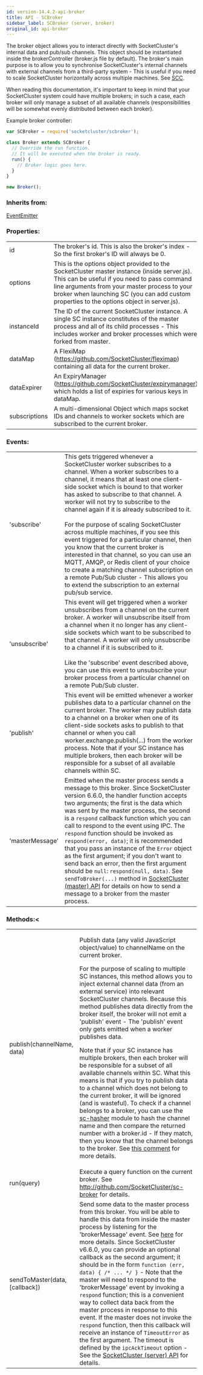 ```yaml
---
id: version-14.4.2-api-broker
title: API - SCBroker
sidebar_label: SCBroker (server, broker)
original_id: api-broker
---
```


The broker object allows you to interact directly with SocketCluster's internal data and pub/sub channels.
This object should be instantiated inside the brokerController (broker.js file by default).
The broker's main purpose is to allow you to synchronise SocketCluster's internal channels with external
channels from a third-party system - This is useful if you need to scale SocketCluster horizontally across
multiple machines. See [SCC](https://github.com/SocketCluster/socketcluster/blob/master/scc-guide.md#scc-guide).

When reading this documentation, it's important to keep in mind that your SocketCluster system could have multiple brokers; in
such a case, each broker will only manage a subset of all available channels (responsibilities will be somewhat evenly
distributed between each broker).

Example broker controller:

```js
var SCBroker = require('socketcluster/scbroker');

class Broker extends SCBroker {
  // Override the run function.
  // It will be executed when the broker is ready.
  run() {
    // Broker logic goes here.
  }
}

new Broker();
```

### Inherits from:

[EventEmitter](http://nodejs.org/api/events.html#events_class_events_eventemitter)

### Properties:

<table>
    <tr>
        <td>id</td>
        <td>The broker's id. This is also the broker's index - So the first broker's ID will always be 0.</td>
    </tr>
    <tr>
        <td>options</td>
        <td>
            This is the options object provided to the SocketCluster master instance (inside server.js).
            This can be useful if you need to pass command line arguments from your master process to your broker when launching SC (you can add custom properties to the options object in server.js).
        </td>
    </tr>
    <tr>
        <td>instanceId</td>
        <td>
            The ID of the current SocketCluster instance. A single SC instance constitutes of the master process and all of its child processes -
            This includes worker and broker processes which were forked from master.
        </td>
    </tr>
    <tr>
        <td>dataMap</td>
        <td>
            A FlexiMap (<a href="https://github.com/SocketCluster/fleximap">https://github.com/SocketCluster/fleximap</a>) containing all data for the current broker.
        </td>
    </tr>
    <tr>
        <td>dataExpirer</td>
        <td>
            An ExpiryManager (<a href="https://github.com/SocketCluster/expirymanager">https://github.com/SocketCluster/expirymanager</a>) which holds a list of expiries for various keys in dataMap.
        </td>
    </tr>
    <tr>
        <td>subscriptions</td>
        <td>
            A multi-dimensional Object which maps socket IDs and channels to worker sockets which are subscribed to the current broker.
        </td>
    </tr>
</table>

### Events:

<table>
    <tr>
        <td>'subscribe'</td>
        <td>
            This gets triggered whenever a SocketCluster worker subscribes to a channel. When a worker subscribes to a channel,
            it means that at least one client-side socket which is bound to that worker has asked to subscribe to that channel.
            A worker will not try to subscribe to the channel again if it is already subscribed to it.<br />
            <br />
            For the purpose of scaling SocketCluster across multiple machines, if you see this event triggered for a particular
            channel, then you know that the current broker is interested in that channel, so you can use an MQTT, AMQP, or Redis client
            of your choice to create a matching channel subscription on a remote Pub/Sub cluster - This allows you to extend the subscription
            to an external pub/sub service.
        </td>
    </tr>
    <tr>
        <td>'unsubscribe'</td>
        <td>
            This event will get triggered when a worker unsubscribes from a channel on the current broker.
            A worker will unsubscribe itself from a channel when it no longer has any client-side sockets which want to be subscribed to that channel.
            A worker will only unsubscribe to a channel if it is subscribed to it.<br />
            <br />
            Like the 'subscribe' event described above, you can use this event to unsubscribe your broker process from a particular
            channel on a remote Pub/Sub cluster.
        </td>
    </tr>
    <tr>
        <td>'publish'</td>
        <td>
            This event will be emitted whenever a worker publishes data to a particular channel on the current broker.
            The worker may publish data to a channel on a broker when one of its client-side sockets asks to publish to that channel or
            when you call worker.exchange.publish(...) from the worker process.
            Note that if your SC instance has multiple brokers, then each broker will be responsible for a subset of all available channels within SC.
        </td>
    </tr>
    <tr>
        <td>'masterMessage'</td>
        <td>
            Emitted when the master process sends a message to this broker.
            Since SocketCluster version 6.6.0, the handler function accepts two arguments; the first is the data which was sent
            by the master process, the second is a <code>respond</code> callback function which you can call to respond to the
            event using IPC. The <code>respond</code> function should be invoked as <code>respond(error, data)</code>; it is recommended
            that you pass an instance of the <code>Error</code> object as the first argument; if you don't want to send back an error,
            then the first argument should be <code>null</code>: <code>respond(null, data)</code>.
            See <code>sendToBroker(...)</code> method in <a href="/docs/14.4.2/api-socketcluster">SocketCluster (master) API</a> for details on how
            to send a message to a broker from the master process.
        </td>
    </tr>
</table>

### Methods:<

<table>
    <tr>
        <td>publish(channelName, data)</td>
        <td>
            <p>
                Publish data (any valid JavaScript object/value) to channelName on the current broker.
            </p>
            <p>
                For the purpose of scaling to multiple SC instances, this method allows you to inject external
                channel data (from an external service) into relevant SocketCluster channels.
                Because this method publishes data directly from the broker itself, the broker will not emit a 'publish' event -
                The 'publish' event only gets emitted when a worker publishes data.
            </p>
            <p>
                Note that if your SC instance has multiple brokers, then each broker will be responsible for a subset of all available channels within SC.
                What this means is that if you try to publish data to a channel which does not belong to the current broker, it will be ignored (and is wasteful).
                To check if a channel belongs to a broker, you can use the <a href="https://www.npmjs.com/package/sc-hasher">sc-hasher</a> module to hash
                the channel name and then compare the returned number with a broker.id - If they match, then you know that the channel belongs to the broker.
                See <a href="https://github.com/SocketCluster/socketcluster/issues/245#issuecomment-261041729">this comment</a> for more details.
            </p>
        </td>
    </tr>
    <tr>
        <td>run(query)</td>
        <td>
            Execute a query function on the current broker. See <a href="https://github.com/SocketCluster/sc-broker#run">http://github.com/SocketCluster/sc-broker</a> for details.
        </td>
    </tr>
    <tr>
        <td>sendToMaster(data, [callback])</td>
        <td>
            Send some data to the master process from this broker. You will be able to handle this data from inside the master process by listening for the
            'brokerMessage' event. See <a href="/docs/14.4.2/api-socketcluster">here</a> for more details.
            Since SocketCluster v6.6.0, you can provide an optional callback as the second argument; it should be in the
            form <code>function (err, data) { /* ... */ }</code> - Note that the master will need to respond
            to the 'brokerMessage' event by invoking a <code>respond</code> function; this is a convenient way to collect data back from the master process in response to this event.
            If the master does not invoke the <code>respond</code> function, then this callback will receive an instance of <code>TimeoutError</code> as the first argument.
            The timeout is defined by the <code>ipcAckTimeout</code> option - See the <a href="/docs/14.4.2/api-socketcluster">SocketCluster (server) API</a> for details.
        </td>
    </tr>
</table>